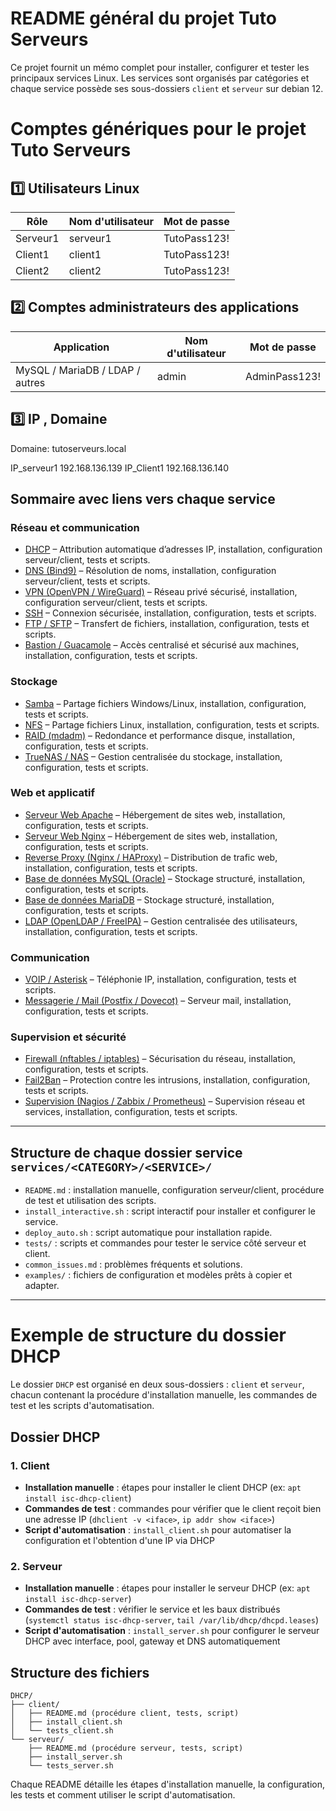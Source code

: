 # README général du projet Tuto Serveurs

Ce projet fournit un mémo complet pour installer, configurer et tester les principaux services Linux. Les services sont organisés par catégories et chaque service possède ses sous-dossiers `client` et `serveur` sur debian 12.

# Comptes génériques pour le projet Tuto Serveurs

## 1️⃣ Utilisateurs Linux

| Rôle     | Nom d'utilisateur | Mot de passe   |
|----------|-------------------|----------------|
| Serveur1 | serveur1          | TutoPass123!   |
| Client1  | client1           | TutoPass123!   |
| Client2  | client2           | TutoPass123!   |

## 2️⃣ Comptes administrateurs des applications

| Application                          | Nom d'utilisateur | Mot de passe      |
|--------------------------------------|-------------------|-------------------|
| MySQL / MariaDB / LDAP / autres      | admin             | AdminPass123!     |

## 3️⃣ IP , Domaine

Domaine: tutoserveurs.local

IP_serveur1   192.168.136.139
IP_Client1    192.168.136.140

## Sommaire avec liens vers chaque service

### Réseau et communication

* [DHCP](./services/Reseau-et-communication/DHCP) – Attribution automatique d’adresses IP, installation, configuration serveur/client, tests et scripts.
* [DNS (Bind9)](./services/Reseau-et-communication/DNS_Bind9) – Résolution de noms, installation, configuration serveur/client, tests et scripts.
* [VPN (OpenVPN / WireGuard)](./services/Reseau-et-communication/VPN_OpenVPN-WireGuard) – Réseau privé sécurisé, installation, configuration serveur/client, tests et scripts.
* [SSH](./services/Reseau-et-communication/SSH/) – Connexion sécurisée, installation, configuration, tests et scripts.
* [FTP / SFTP](./services/Reseau-et-communication/FTP-SFTP) – Transfert de fichiers, installation, configuration, tests et scripts.
* [Bastion / Guacamole](./services/Reseau-et-communication/Bastion-Guacamole) – Accès centralisé et sécurisé aux machines, installation, configuration, tests et scripts.

### Stockage

* [Samba](./services/Stockage/Samba) – Partage fichiers Windows/Linux, installation, configuration, tests et scripts.
* [NFS](./services/Stockage/NFS) – Partage fichiers Linux, installation, configuration, tests et scripts.
* [RAID (mdadm)](./services/Stockage/RAID_mdadm) – Redondance et performance disque, installation, configuration, tests et scripts.
* [TrueNAS / NAS](./services/Stockage/TrueNAS-NAS) – Gestion centralisée du stockage, installation, configuration, tests et scripts.

### Web et applicatif

* [Serveur Web Apache](./services/Web-et-applicatif/Web_Apache) – Hébergement de sites web, installation, configuration, tests et scripts.
* [Serveur Web Nginx](./services/Web-et-applicatif/Web_Nginx) – Hébergement de sites web, installation, configuration, tests et scripts.
* [Reverse Proxy (Nginx / HAProxy)](./services/Web-et-applicatif/ReverseProxy_Nginx-HAProxy) – Distribution de trafic web, installation, configuration, tests et scripts.
* [Base de données MySQL (Oracle)](./services/Web-et-applicatif/BDD_MySQL_Oracle) – Stockage structuré, installation, configuration, tests et scripts.
* [Base de données MariaDB](./services/Web-et-applicatif/BDD_MySQL_MariaDB) – Stockage structuré, installation, configuration, tests et scripts.
* [LDAP (OpenLDAP / FreeIPA)](./services/Web-et-applicatif/LDAP_OpenLDAP-FreeIPA) – Gestion centralisée des utilisateurs, installation, configuration, tests et scripts.

### Communication

* [VOIP / Asterisk](./services/Communication/VOIP_Asterisk) – Téléphonie IP, installation, configuration, tests et scripts.
* [Messagerie / Mail (Postfix / Dovecot)](./services/Communication/Mail_Postfix-Dovecot) – Serveur mail, installation, configuration, tests et scripts.

### Supervision et sécurité

* [Firewall (nftables / iptables)](./services/Supervision-et-securite/Firewall_nftables-iptables) – Sécurisation du réseau, installation, configuration, tests et scripts.
* [Fail2Ban](./services/Supervision-et-securite/Fail2Ban) – Protection contre les intrusions, installation, configuration, tests et scripts.
* [Supervision (Nagios / Zabbix / Prometheus)](./services/Supervision-et-securite/Supervision_Nagios-Zabbix-Prometheus) – Supervision réseau et services, installation, configuration, tests et scripts.

---

## Structure de chaque dossier service `services/<CATEGORY>/<SERVICE>/`

* `README.md` : installation manuelle, configuration serveur/client, procédure de test et utilisation des scripts.
* `install_interactive.sh` : script interactif pour installer et configurer le service.
* `deploy_auto.sh` : script automatique pour installation rapide.
* `tests/` : scripts et commandes pour tester le service côté serveur et client.
* `common_issues.md` : problèmes fréquents et solutions.
* `examples/` : fichiers de configuration et modèles prêts à copier et adapter.


---

# Exemple de structure du dossier DHCP

Le dossier `DHCP` est organisé en deux sous-dossiers : `client` et `serveur`, chacun contenant la procédure d'installation manuelle, les commandes de test et les scripts d'automatisation.

## Dossier DHCP

### 1. Client

* **Installation manuelle** : étapes pour installer le client DHCP (ex: `apt install isc-dhcp-client`)
* **Commandes de test** : commandes pour vérifier que le client reçoit bien une adresse IP (`dhclient -v <iface>`, `ip addr show <iface>`)
* **Script d'automatisation** : `install_client.sh` pour automatiser la configuration et l'obtention d'une IP via DHCP

### 2. Serveur

* **Installation manuelle** : étapes pour installer le serveur DHCP (ex: `apt install isc-dhcp-server`)
* **Commandes de test** : vérifier le service et les baux distribués (`systemctl status isc-dhcp-server`, `tail /var/lib/dhcp/dhcpd.leases`)
* **Script d'automatisation** : `install_server.sh` pour configurer le serveur DHCP avec interface, pool, gateway et DNS automatiquement

## Structure des fichiers

```
DHCP/
├── client/
│   ├── README.md (procédure client, tests, script)
│   ├── install_client.sh
│   └── tests_client.sh
└── serveur/
    ├── README.md (procédure serveur, tests, script)
    ├── install_server.sh
    └── tests_server.sh
```

Chaque README détaille les étapes d'installation manuelle, la configuration, les tests et comment utiliser le script d'automatisation.
